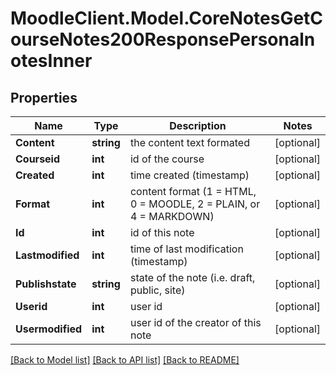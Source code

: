 # MoodleClient.Model.CoreNotesGetCourseNotes200ResponsePersonalnotesInner

## Properties

Name | Type | Description | Notes
------------ | ------------- | ------------- | -------------
**Content** | **string** | the content text formated | [optional] 
**Courseid** | **int** | id of the course | [optional] 
**Created** | **int** | time created (timestamp) | [optional] 
**Format** | **int** | content format (1 &#x3D; HTML, 0 &#x3D; MOODLE, 2 &#x3D; PLAIN, or 4 &#x3D; MARKDOWN) | [optional] 
**Id** | **int** | id of this note | [optional] 
**Lastmodified** | **int** | time of last modification (timestamp) | [optional] 
**Publishstate** | **string** | state of the note (i.e. draft, public, site)  | [optional] 
**Userid** | **int** | user id | [optional] 
**Usermodified** | **int** | user id of the creator of this note | [optional] 

[[Back to Model list]](../README.md#documentation-for-models) [[Back to API list]](../README.md#documentation-for-api-endpoints) [[Back to README]](../README.md)


